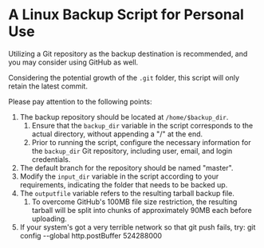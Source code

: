# A Linux Backup Script for Personal Use

Utilizing a Git repository as the backup destination is recommended, and you may consider using GitHub as well.

Considering the potential growth of the `.git` folder, this script will only retain the latest commit.

Please pay attention to the following points:

1. The backup repository should be located at `/home/$backup_dir`.
    1. Ensure that the `backup_dir` variable in the script corresponds to the actual directory, without appending a "/" at the end.
    2. Prior to running the script, configure the necessary information for the `backup_dir` Git repository, including user, email, and login credentials.
2. The default branch for the repository should be named "master". 
3. Modify the `input_dir` variable in the script according to your requirements, indicating the folder that needs to be backed up.
4. The `outputfile` variable refers to the resulting tarball backup file.
    1. To overcome GitHub's 100MB file size restriction, the resulting tarball will be split into chunks of approximately 90MB each before uploading.
5. If your system's got a very terrible network so that git push fails, try: git config --global http.postBuffer 524288000

